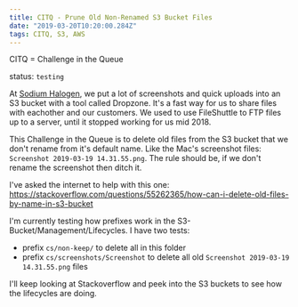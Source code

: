 ```yaml
---
title: CITQ - Prune Old Non-Renamed S3 Bucket Files
date: "2019-03-20T10:20:00.284Z"
tags: CITQ, S3, AWS
---
```


CITQ = Challenge in the Queue

status: `testing`

At [Sodium Halogen](http://sodiumhalogen.com?ref=chancesmithio-blog), we put a lot of screenshots and quick uploads into an S3 bucket with a tool called Dropzone. It's a fast way for us to share files with eachother and our customers. We used to use FileShuttle to FTP files up to a server, until it stopped working for us mid 2018.

This Challenge in the Queue is to delete old files from the S3 bucket that we don't rename from it's default name. Like the Mac's screenshot files: `Screenshot 2019-03-19 14.31.55.png`. The rule should be, if we don't rename the screenshot then ditch it.

I've asked the internet to help with this one:
https://stackoverflow.com/questions/55262365/how-can-i-delete-old-files-by-name-in-s3-bucket

I'm currently testing how prefixes work in the S3-Bucket/Management/Lifecycles. I have two tests:

- prefix `cs/non-keep/` to delete all in this folder
- prefix `cs/screenshots/Screenshot` to delete all old `Screenshot 2019-03-19 14.31.55.png` files

I'll keep looking at Stackoverflow and peek into the S3 buckets to see how the lifecycles are doing.
